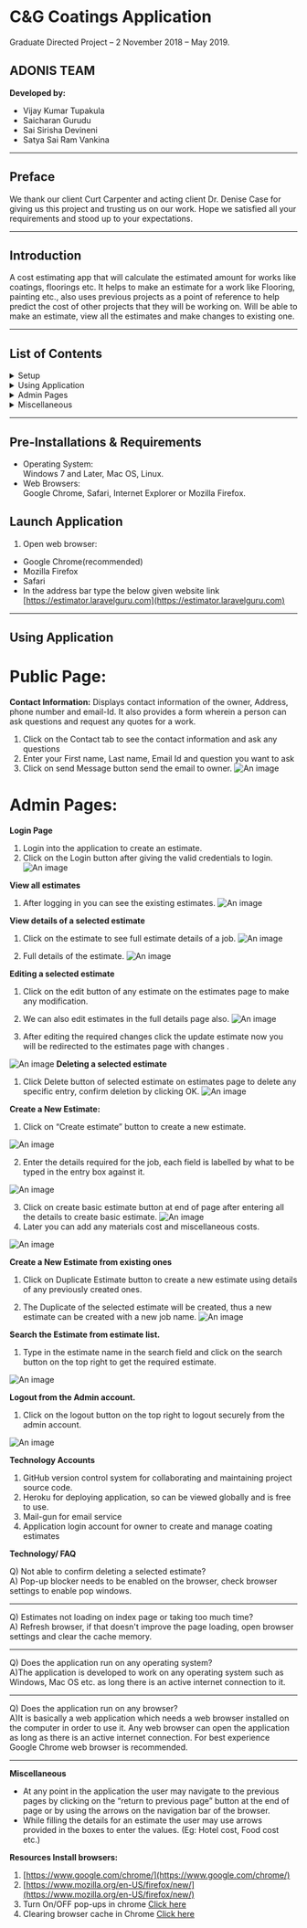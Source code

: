 # C&G Coatings Application
Graduate Directed Project – 2
November 2018 – May 2019.
## ADONIS TEAM
**Developed by:**
- Vijay Kumar Tupakula
- Saicharan Gurudu
- Sai Sirisha Devineni
- Satya Sai Ram Vankina

---
## Preface
We thank our client Curt Carpenter and acting client Dr. Denise Case for giving us this project and trusting us on our work. Hope we satisfied all your requirements and stood up to your expectations.

---

## Introduction
A cost estimating app that will calculate the estimated amount for works like coatings, floorings etc. It helps to make an estimate for a work like Flooring, painting etc., also uses previous projects as a point of reference to help predict the cost of other projects that they will be working on. Will be able to make an estimate, view all the estimates and make changes to existing one.

--- 
## List of Contents
<details><summary>Setup</summary>
<ul>
<li>Pre-Installations & Requirements</li>
<li>Launch Application</li>
</ul>
</details>
<details><summary>Using Application</summary>
<ul>
<li>Public page- Contact Information</li>
</ul>
</details>
<details><summary>Admin Pages</summary>
<ul>
<li>Login Page</li>
<li>View all estimates</li>
<li>View details of selected estimate</li>
<li>Editing a selected estimate</li>
<li>Deleting a selected estimate</li>
<li>Create a new estimate</li>
<li>Create a new estimate from existing ones</li>
<li>Search the Estimate from estimate list</li>
<li>Logout from the Admin Account</li>
<li>Technology Accounts</li>
<li>Technology/ FAQ’s</li>
<li>Resources</li>
</ul>
</details>
<details><summary>Miscellaneous</summary>
</details>

---

## Pre-Installations & Requirements
- Operating System: <br>
 Windows 7 and Later, Mac OS, Linux. 
- Web Browsers: <br>
 Google Chrome, Safari, Internet Explorer or Mozilla Firefox.
## Launch Application
1. Open web browser: 
-	Google Chrome(recommended) 
-	Mozilla Firefox 
-	Safari
- In the address bar type the below given website link [https://estimator.laravelguru.com](https://estimator.laravelguru.com)
---

## Using Application

# Public Page:

**Contact Information:**
Displays contact information of the owner, Address, phone number and email-Id. It also provides a form wherein a person can ask questions and request any quotes for a work. 
1) Click on the Contact tab to see the contact information and ask any questions 
2) Enter your First name, Last name, Email Id and question you want to ask 
3) Click on send Message button send the email to owner.
![An image](./Contact.png)

# Admin Pages: 

**Login Page** 
1) Login into the application to create an estimate. 
2) Click on the Login button after giving the valid credentials to login.
![An image](./Login.png)
 
**View all estimates**
   
1) After logging in you can see the existing estimates.
![An image](./estimates.png)

 
**View details of a selected estimate**
 1. Click on the estimate to see full estimate details of a job.
![An image](./Onclick.png)
 

2. Full details of the estimate.
 ![An image](./fulldetails.png)

**Editing a selected estimate**
1) Click on the edit button of any estimate on the estimates page to make any modification.
2) We can also edit estimates in the full details page also.
![An image](./edit.png)

 

3) After editing the required changes click the update estimate now you will be redirected to the estimates page with changes .
 
![An image](./update.png)
**Deleting a selected estimate**
1) Click Delete button of selected estimate on estimates page to delete any specific entry,   confirm deletion by clicking OK.
 ![An image](./delete.png)

**Create a New Estimate:**
  1) Click on “Create estimate” button to create a new estimate.
 
![An image](./Create.png)



2) Enter the details required for the job, each field is labelled by what to be typed in the entry box against it.

 ![An image](./New.png)


3) Click on create basic estimate button at end of page after entering all the details to create basic estimate.
![An image](./Basic.png)
4) Later you can add any materials cost and miscellaneous costs.

 ![An image](./Misc.png)
  
 




**Create a New Estimate from existing ones**
1) Click on Duplicate Estimate button to create a new estimate using details of any previously created ones.
 

2) The Duplicate of the selected estimate will be created, thus a new estimate can be created with a new job name.
![An image](./Duplicate.png)

**Search the Estimate from estimate list.**
1) Type in the estimate name in the search field and click on the search button on the top right to get the required estimate.
 
![An image](./Search.png)

**Logout from the Admin account.**
1) Click on the logout button on the top right to logout securely from the admin account. 
 

![An image](./logout.png)



**Technology Accounts**
1. GitHub version control system for collaborating and maintaining project source code. 
2. 	Heroku for deploying application, so can be viewed globally and is free to use.
3. Mail-gun for email service 
4. 	Application login account for owner to create and manage coating estimates


**Technology/ FAQ**

Q) Not able to confirm deleting a selected estimate?<br>
A)	Pop-up blocker needs to be enabled on the browser, check browser settings to enable pop windows.

---

Q) Estimates not loading on index page or taking too much time? <br>
A) Refresh browser, if that doesn't improve the page loading, open browser settings and clear the cache memory.

---
 Q) Does the application run on any operating system? <br>
A)The application is developed to work on any operating system such as Windows, Mac OS etc. as long there is an active internet connection to it. 

---
Q) Does the application run on any browser?<br>
A)It is basically a web application which needs a web browser installed on the computer in order to use it. Any web browser can open the application as long as there is an active internet connection. For best experience Google Chrome web browser is recommended.

---


**Miscellaneous**
- At any point in the application the user may navigate to the previous pages by clicking on the “return to previous page” button at the end of page or by using the arrows on the navigation bar of the browser. 
- While filling the details for an estimate the user may use arrows provided in the boxes to enter the values. (Eg: Hotel cost, Food cost etc.)



**Resources Install browsers:** 
1. [https://www.google.com/chrome/](https://www.google.com/chrome/)
2. [https://www.mozilla.org/en-US/firefox/new/](https://www.mozilla.org/en-US/firefox/new/)
3. Turn On/OFF pop-ups in chrome [Click here](https://support.google.com/chrome/answer/95472?co=GENIE.Platform%3DDesktop&hl=en)
4. Clearing browser cache in  Chrome [Click here](https://support.google.com/accounts/answer/32050?co=GENIE.Platform%3DDesktop&hl=en)



